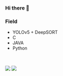 ### Hi there 👋


### Field
- YOLOv5 + DeepSORT
- C
- JAVA
- Python

<br/>
<br/>

<img src="https://img.shields.io/badge/YOLO-00FFFF?style=flat&logo=YOLO&logoColor=black">
<img src="https://img.shields.io/badge/C-A8B9CC?style=flat&logo=C&logoColor=black">

<br/>
<br/>

